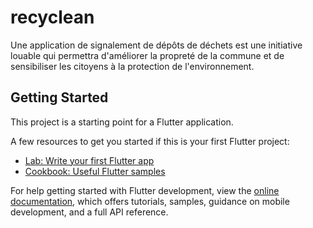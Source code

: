 # recyclean

Une application de signalement de dépôts de 
déchets est une initiative louable qui permettra 
d'améliorer la propreté de la commune et de sensibiliser 
les citoyens à la protection de l'environnement.

## Getting Started

This project is a starting point for a Flutter application.

A few resources to get you started if this is your first Flutter project:

- [Lab: Write your first Flutter app](https://docs.flutter.dev/get-started/codelab)
- [Cookbook: Useful Flutter samples](https://docs.flutter.dev/cookbook)

For help getting started with Flutter development, view the
[online documentation](https://docs.flutter.dev/), which offers tutorials,
samples, guidance on mobile development, and a full API reference.
